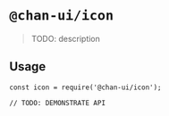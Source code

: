 # `@chan-ui/icon`

> TODO: description

## Usage

```
const icon = require('@chan-ui/icon');

// TODO: DEMONSTRATE API
```

